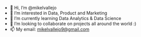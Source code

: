 - 👋 Hi, I’m @mikelvallejo
- 👀 I’m interested in Data, Product and Marketing 
- 🌱 I’m currently learning Data Analytics & Data Science
- 💞️ I’m looking to collaborate on projects all around the world :) 
- 📫 My email: mikelvallejo9@gmail.com

<!---
mikelvallejo/mikelvallejo is a ✨ special ✨ repository because its `README.md` (this file) appears on your GitHub profile.
You can click the Preview link to take a look at your changes.
--->
